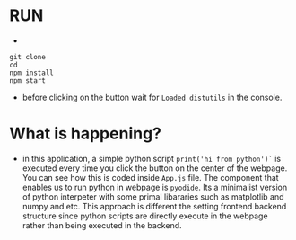 # RUN
- 
```
git clone 
cd
npm install
npm start
```
- before clicking on the button wait for ``` Loaded distutils ``` in the console.
# What is happening?
- in this application, a simple python script ``` print('hi from python')` ``` is executed every time you click the button on the center of the webpage. You can see how this is coded inside ```App.js``` file. The component that enables us to run python in webpage is ```pyodide```. Its a minimalist version of python interpeter with some primal libararies such as matplotlib and numpy and etc. This approach is different the setting frontend backend structure since python scripts are directly execute in the webpage rather than being executed in the backend. 